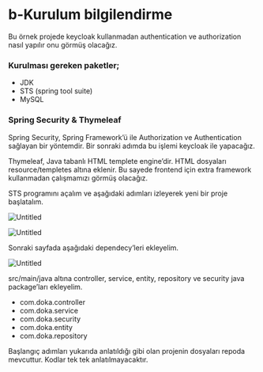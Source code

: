 # b-Kurulum bilgilendirme

Bu örnek projede keycloak kullanmadan authentication ve authorization nasıl yapılır onu görmüş olacağız. 

### Kurulması gereken paketler;

- JDK
- STS (spring tool suite)
- MySQL

### Spring Security & Thymeleaf

Spring Security, Spring Framework’ü ile Authorization ve Authentication sağlayan bir yöntemdir. Bir sonraki adımda bu işlemi keycloak ile yapacağız.

Thymeleaf, Java tabanlı HTML templete engine’dir. HTML dosyaları resource/templetes altına eklenir. Bu sayede frontend için extra framework kullanmadan çalışmamızı görmüş olacağız.

STS programını açalım ve aşağıdaki adımları izleyerek yeni bir proje başlatalım.

![Untitled](b-Kurulum%20bilgilendirme%208925daab7b0f422d9b2668bf30e7a1cd/Untitled.png)

![Untitled](b-Kurulum%20bilgilendirme%208925daab7b0f422d9b2668bf30e7a1cd/Untitled%201.png)

Sonraki sayfada aşağıdaki dependecy’leri ekleyelim.

![Untitled](b-Kurulum%20bilgilendirme%208925daab7b0f422d9b2668bf30e7a1cd/Untitled%202.png)

src/main/java altına controller, service, entity, repository ve security java package’ları ekleyelim.

- com.doka.controller
- com.doka.service
- com.doka.security
- com.doka.entity
- com.doka.repository

Başlangıç adımları yukarıda anlatıldığı gibi olan projenin dosyaları repoda mevcuttur. Kodlar tek tek anlatılmayacaktır.